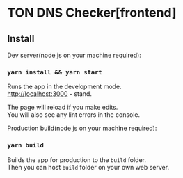 # TON DNS Checker[frontend]

## Install

Dev server(node js on your machine required): 

### `yarn install && yarn start`

Runs the app in the development mode.\
[http://localhost:3000](http://localhost:3000) - stand.

The page will reload if you make edits.\
You will also see any lint errors in the console.

Production build(node js on your machine required): 
### `yarn build`

Builds the app for production to the `build` folder.\
Then you can host `build` folder on your own web server.
